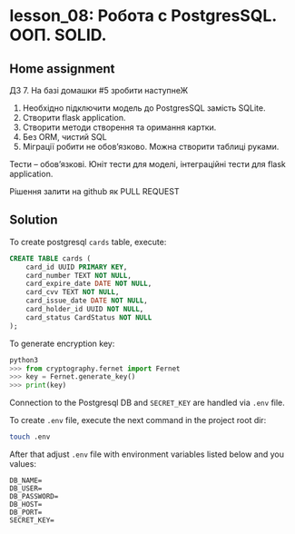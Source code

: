 # lesson_08: Робота с PostgresSQL. ООП. SOLID.

## Home assignment

ДЗ 7. На базі домашки #5 зробити наступнеЖ

1. Необхідно підключити модель до PostgresSQL замість SQLite.
2. Створити flask application.
3. Створити методи створення та оримання картки.
4. Без ORM, чистий SQL
5. Міграції робити не обовʼязково. Можна створити таблиці руками.


Тести – обовʼязкові. Юніт тести для моделі, інтеграційні тести для flask application.

Рішення залити на github як PULL REQUEST

## Solution

To create postgresql `cards` table, execute:

```sql
CREATE TABLE cards (
    card_id UUID PRIMARY KEY,
    card_number TEXT NOT NULL,
    card_expire_date DATE NOT NULL,
    card_cvv TEXT NOT NULL,
    card_issue_date DATE NOT NULL,
    card_holder_id UUID NOT NULL,
    card_status CardStatus NOT NULL
);
```

To generate encryption key:
```python
python3
>>> from cryptography.fernet import Fernet
>>> key = Fernet.generate_key()
>>> print(key)
```

Connection to the Postgresql DB and `SECRET_KEY` are handled via `.env` file.

To create `.env` file, execute the next command in the project root dir:
```bash
touch .env
```

After that adjust `.env` file with environment variables listed below and you values:
```
DB_NAME=
DB_USER=
DB_PASSWORD=
DB_HOST=
DB_PORT=
SECRET_KEY=
```

